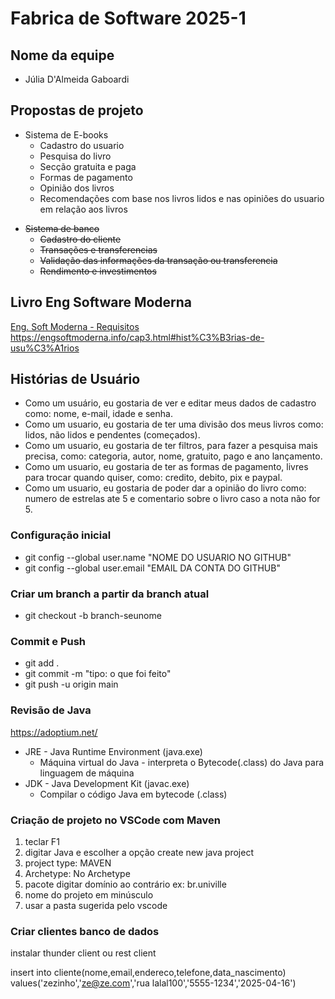 # Fabrica de Software 2025-1

## Nome da equipe

- Júlia D'Almeida Gaboardi

## Propostas de projeto

- Sistema de E-books
  - Cadastro do usuario
  - Pesquisa do livro
  - Secção gratuita e paga
  - Formas de pagamento
  - Opinião dos livros
  - Recomendações com base nos livros lidos e nas opiniões do usuario em relação aos livros

<s>

- Sistema de banco
  - Cadastro do cliente
  - Transações e transferencias
  - Validação das informações da transação ou transferencia
  - Rendimento e investimentos
</s>

## Livro Eng Software Moderna

[Eng. Soft Moderna - Requisitos](https://engsoftmoderna.info/cap3.html)
https://engsoftmoderna.info/cap3.html#hist%C3%B3rias-de-usu%C3%A1rios

## Histórias de Usuário

- Como um usuário, eu gostaria de ver e editar meus dados de cadastro como: nome, e-mail, idade e senha.
- Como um usuario, eu gostaria de ter uma divisão dos meus livros como: lidos, não lidos e pendentes (começados).
- Como um usuario, eu gostaria de ter filtros, para fazer a pesquisa mais precisa, como: categoria, autor, nome, gratuito, pago e ano lançamento.
- Como um usuario, eu gostaria de ter as formas de pagamento, livres para trocar quando quiser, como: credito, debito, pix e paypal.
- Como um usuario, eu gostaria de poder dar a opinião do livro como: numero de estrelas ate 5 e comentario sobre o livro caso a nota não for 5.

### Configuração inicial

- git config --global user.name "NOME DO USUARIO NO GITHUB"
- git config --global user.email "EMAIL DA CONTA DO GITHUB"

### Criar um branch a partir da branch atual

- git checkout -b branch-seunome

### Commit e Push

- git add .
- git commit -m "tipo: o que foi feito"
- git push -u origin main

### Revisão de Java

https://adoptium.net/

- JRE - Java Runtime Environment (java.exe)
  - Máquina virtual do Java - interpreta o Bytecode(.class) do Java para linguagem de máquina
- JDK - Java Development Kit (javac.exe)
  - Compilar o código Java em bytecode (.class)

### Criação de projeto no VSCode com Maven

1) teclar F1
2) digitar Java e escolher a opção create new java project
3) project type: MAVEN
4) Archetype: No Archetype
5) pacote digitar domínio ao contrário ex: br.univille
6) nome do projeto em minúsculo
7) usar a pasta sugerida pelo vscode

### Criar clientes banco de dados

instalar thunder client ou rest client

insert into cliente(nome,email,endereco,telefone,data_nascimento)
values('zezinho','ze@ze.com','rua lalal100','5555-1234','2025-04-16')